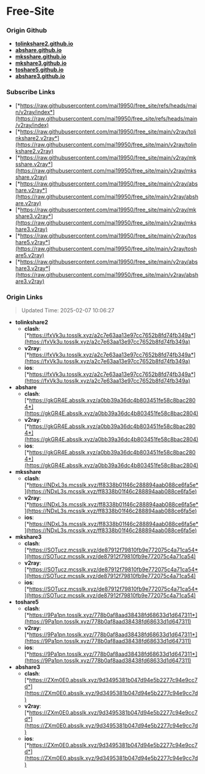 # Free-Site

### Origin Github

- [**tolinkshare2.github.io**](https://github.com/tolinkshare2/tolinkshare2.github.io)
- [**abshare.github.io**](https://github.com/abshare/abshare.github.io)
- [**mksshare.github.io**](https://github.com/mksshare/mksshare.github.io)
- [**mkshare3.github.io**](https://github.com/mkshare3/mkshare3.github.io)
- [**toshare5.github.io**](https://github.com/toshare5/toshare5.github.io)
- [**abshare3.github.io**](https://github.com/abshare3/abshare3.github.io)

### Subscribe Links

- [*https://raw.githubusercontent.com/mai19950/free_site/refs/heads/main/v2ray/index*](https://raw.githubusercontent.com/mai19950/free_site/refs/heads/main/v2ray/index)
- [*https://raw.githubusercontent.com/mai19950/free_site/main/v2ray/tolinkshare2.v2ray*](https://raw.githubusercontent.com/mai19950/free_site/main/v2ray/tolinkshare2.v2ray)
- [*https://raw.githubusercontent.com/mai19950/free_site/main/v2ray/mksshare.v2ray*](https://raw.githubusercontent.com/mai19950/free_site/main/v2ray/mksshare.v2ray)
- [*https://raw.githubusercontent.com/mai19950/free_site/main/v2ray/abshare.v2ray*](https://raw.githubusercontent.com/mai19950/free_site/main/v2ray/abshare.v2ray)
- [*https://raw.githubusercontent.com/mai19950/free_site/main/v2ray/mkshare3.v2ray*](https://raw.githubusercontent.com/mai19950/free_site/main/v2ray/mkshare3.v2ray)
- [*https://raw.githubusercontent.com/mai19950/free_site/main/v2ray/toshare5.v2ray*](https://raw.githubusercontent.com/mai19950/free_site/main/v2ray/toshare5.v2ray)
- [*https://raw.githubusercontent.com/mai19950/free_site/main/v2ray/abshare3.v2ray*](https://raw.githubusercontent.com/mai19950/free_site/main/v2ray/abshare3.v2ray)

### Origin Links

> Updated Time: 2025-02-07 10:06:27

- **tolinkshare2**
  - **clash**: [*https://fxVk3u.tosslk.xyz/a2c7e63aa13e97cc7652b8fd74fb349a*](https://fxVk3u.tosslk.xyz/a2c7e63aa13e97cc7652b8fd74fb349a)
  - **v2ray**: [*https://fxVk3u.tosslk.xyz/a2c7e63aa13e97cc7652b8fd74fb349a*](https://fxVk3u.tosslk.xyz/a2c7e63aa13e97cc7652b8fd74fb349a)
  - **ios**: [*https://fxVk3u.tosslk.xyz/a2c7e63aa13e97cc7652b8fd74fb349a*](https://fxVk3u.tosslk.xyz/a2c7e63aa13e97cc7652b8fd74fb349a)
- **abshare**
  - **clash**: [*https://gkGR4E.absslk.xyz/a0bb39a36dc4b803451fe58c8bac2804*](https://gkGR4E.absslk.xyz/a0bb39a36dc4b803451fe58c8bac2804)
  - **v2ray**: [*https://gkGR4E.absslk.xyz/a0bb39a36dc4b803451fe58c8bac2804*](https://gkGR4E.absslk.xyz/a0bb39a36dc4b803451fe58c8bac2804)
  - **ios**: [*https://gkGR4E.absslk.xyz/a0bb39a36dc4b803451fe58c8bac2804*](https://gkGR4E.absslk.xyz/a0bb39a36dc4b803451fe58c8bac2804)
- **mksshare**
  - **clash**: [*https://NDxL3s.mcsslk.xyz/ff8338b01f46c288894aab088ce6fa5e*](https://NDxL3s.mcsslk.xyz/ff8338b01f46c288894aab088ce6fa5e)
  - **v2ray**: [*https://NDxL3s.mcsslk.xyz/ff8338b01f46c288894aab088ce6fa5e*](https://NDxL3s.mcsslk.xyz/ff8338b01f46c288894aab088ce6fa5e)
  - **ios**: [*https://NDxL3s.mcsslk.xyz/ff8338b01f46c288894aab088ce6fa5e*](https://NDxL3s.mcsslk.xyz/ff8338b01f46c288894aab088ce6fa5e)
- **mkshare3**
  - **clash**: [*https://SOTucz.mcsslk.xyz/de87912f79810fb9e772075c4a71ca54*](https://SOTucz.mcsslk.xyz/de87912f79810fb9e772075c4a71ca54)
  - **v2ray**: [*https://SOTucz.mcsslk.xyz/de87912f79810fb9e772075c4a71ca54*](https://SOTucz.mcsslk.xyz/de87912f79810fb9e772075c4a71ca54)
  - **ios**: [*https://SOTucz.mcsslk.xyz/de87912f79810fb9e772075c4a71ca54*](https://SOTucz.mcsslk.xyz/de87912f79810fb9e772075c4a71ca54)
- **toshare5**
  - **clash**: [*https://9Pa1pn.tosslk.xyz/778b0af8aad38438fd68633d1d647311*](https://9Pa1pn.tosslk.xyz/778b0af8aad38438fd68633d1d647311)
  - **v2ray**: [*https://9Pa1pn.tosslk.xyz/778b0af8aad38438fd68633d1d647311*](https://9Pa1pn.tosslk.xyz/778b0af8aad38438fd68633d1d647311)
  - **ios**: [*https://9Pa1pn.tosslk.xyz/778b0af8aad38438fd68633d1d647311*](https://9Pa1pn.tosslk.xyz/778b0af8aad38438fd68633d1d647311)
- **abshare3**
  - **clash**: [*https://ZXm0E0.absslk.xyz/9d3495381b047d94e5b2277c94e9cc7d*](https://ZXm0E0.absslk.xyz/9d3495381b047d94e5b2277c94e9cc7d)
  - **v2ray**: [*https://ZXm0E0.absslk.xyz/9d3495381b047d94e5b2277c94e9cc7d*](https://ZXm0E0.absslk.xyz/9d3495381b047d94e5b2277c94e9cc7d)
  - **ios**: [*https://ZXm0E0.absslk.xyz/9d3495381b047d94e5b2277c94e9cc7d*](https://ZXm0E0.absslk.xyz/9d3495381b047d94e5b2277c94e9cc7d)
